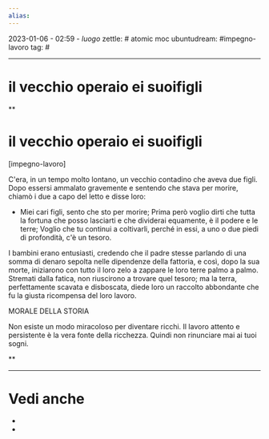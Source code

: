 ```yaml
---
alias: 
---
```

2023-01-06 - 02:59 - *luogo*
zettle: # atomic moc
ubuntudream: #impegno-lavoro 
tag: #

---
# il vecchio operaio ei suoi ​​figli


**

# il vecchio operaio ei suoi ​​figli

[impegno-lavoro]

C'era, in un tempo molto lontano, un vecchio contadino che aveva due figli. Dopo essersi ammalato gravemente e sentendo che stava per morire, chiamò i due a capo del letto e disse loro:

- Miei cari figli, sento che sto per morire; Prima però voglio dirti che tutta la fortuna che posso lasciarti e che dividerai equamente, è il podere e le terre; Voglio che tu continui a coltivarli, perché in essi, a uno o due piedi di profondità, c'è un tesoro.

I bambini erano entusiasti, credendo che il padre stesse parlando di una somma di denaro sepolta nelle dipendenze della fattoria, e così, dopo la sua morte, iniziarono con tutto il loro zelo a zappare le loro terre palmo a palmo. Stremati dalla fatica, non riuscirono a trovare quel tesoro; ma la terra, perfettamente scavata e disboscata, diede loro un raccolto abbondante che fu la giusta ricompensa del loro lavoro.

MORALE DELLA STORIA

Non esiste un modo miracoloso per diventare ricchi. Il lavoro attento e persistente è la vera fonte della ricchezza. Quindi non rinunciare mai ai tuoi sogni.

  
**


---
# Vedi anche
- 
- 